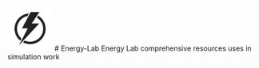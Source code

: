 <img src="/images/EL_logo.jpg" width="90">
# Energy-Lab
Energy Lab comprehensive resources uses in simulation work

